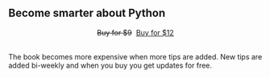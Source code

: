 ## Become smarter about Python

<div style="display:flex; justify-content:center;">
<a href="" target="_blank" class="buy-btn btn" style="margin: 0 .3em 0 .3em; text-decoration: line-through">Buy for $9</a>
<a href="https://gumroad.com/l/python-drops?wanted=true" target="_blank" class="buy-btn btn" style="margin: 0 .3em 0 .3em;">Buy for $12</a>
</div>
<br />

The book becomes more expensive when more tips are added.
New tips are added bi-weekly and when you buy you get updates for free.
